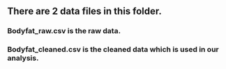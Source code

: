 ## There are 2 data files in this folder.
### Bodyfat_raw.csv is the raw data.
### Bodyfat_cleaned.csv is the cleaned data which is used in our analysis.
